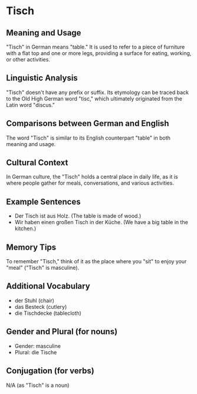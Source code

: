 # Tisch
## Meaning and Usage
"Tisch" in German means "table." It is used to refer to a piece of furniture with a flat top and one or more legs, providing a surface for eating, working, or other activities.

## Linguistic Analysis
"Tisch" doesn't have any prefix or suffix. Its etymology can be traced back to the Old High German word "tisc," which ultimately originated from the Latin word "discus."

## Comparisons between German and English
The word "Tisch" is similar to its English counterpart "table" in both meaning and usage.

## Cultural Context
In German culture, the "Tisch" holds a central place in daily life, as it is where people gather for meals, conversations, and various activities.

## Example Sentences
- Der Tisch ist aus Holz. (The table is made of wood.)
- Wir haben einen großen Tisch in der Küche. (We have a big table in the kitchen.)

## Memory Tips
To remember "Tisch," think of it as the place where you "sit" to enjoy your "meal" ("Tisch" is masculine).

## Additional Vocabulary
- der Stuhl (chair)
- das Besteck (cutlery)
- die Tischdecke (tablecloth)

## Gender and Plural (for nouns)
- Gender: masculine
- Plural: die Tische

## Conjugation (for verbs)
N/A (as "Tisch" is a noun)